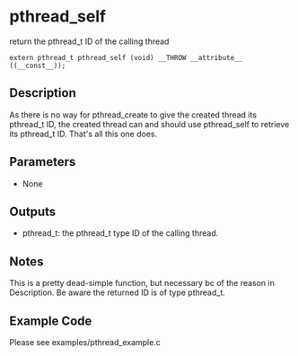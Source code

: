 # pthread_self
return the pthread_t ID of the calling thread

```
extern pthread_t pthread_self (void) __THROW __attribute__ ((__const__));
```

## Description
As there is no way for pthread_create to give the created thread its pthread_t ID, the created thread can and should use pthread_self to retrieve its pthread_t ID. That's all this one does.

## Parameters
* None

## Outputs
* pthread_t: the pthread_t type ID of the calling thread.

## Notes
This is a pretty dead-simple function, but necessary bc of the reason in Description. Be aware the returned ID is of type pthread_t.

## Example Code
Please see examples/pthread_example.c 
